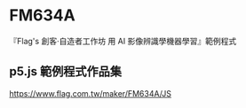# FM634A
『Flag's 創客‧自造者工作坊 用 AI 影像辨識學機器學習』範例程式
## p5.js 範例程式作品集
https://www.flag.com.tw/maker/FM634A/JS


